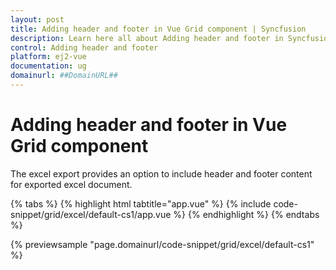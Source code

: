 ```yaml
---
layout: post
title: Adding header and footer in Vue Grid component | Syncfusion
description: Learn here all about Adding header and footer in Syncfusion Vue Grid component of Syncfusion Essential JS 2 and more.
control: Adding header and footer 
platform: ej2-vue
documentation: ug
domainurl: ##DomainURL##
---
```


# Adding header and footer in Vue Grid component

The excel export provides an option to include header and footer content for exported excel document.

{% tabs %}
{% highlight html tabtitle="app.vue" %}
{% include code-snippet/grid/excel/default-cs1/app.vue %}
{% endhighlight %}
{% endtabs %}
        
{% previewsample "page.domainurl/code-snippet/grid/excel/default-cs1" %}